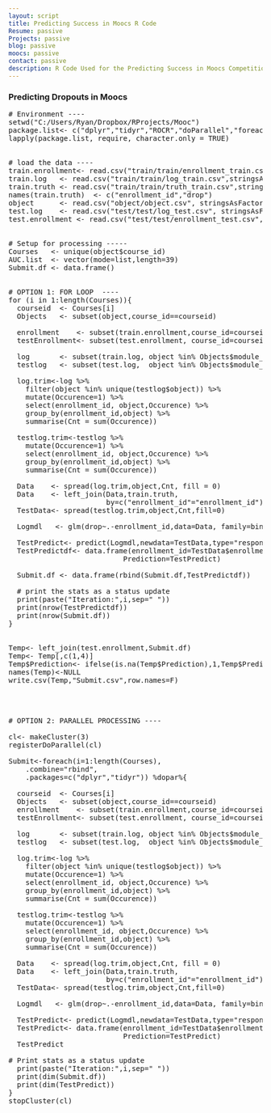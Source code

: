 ```yaml
---
layout: script
title: Predicting Success in Moocs R Code
Resume: passive
Projects: passive
blog: passive
moocs: passive
contact: passive
description: R Code Used for the Predicting Success in Moocs Competition
---
```


### Predicting Dropouts in Moocs  
  
<pre>
# Environment ----
setwd("C:/Users/Ryan/Dropbox/RProjects/Mooc")
package.list<- c("dplyr","tidyr","ROCR","doParallel","foreach","ggplot","caTools")
lapply(package.list, require, character.only = TRUE)


# load the data ----
train.enrollment<- read.csv("train/train/enrollment_train.csv",stringsAsFactors=F)
train.log	<- read.csv("train/train/log_train.csv",stringsAsFactors=F)
train.truth	<- read.csv("train/train/truth_train.csv",stringsAsFactors=F,header=F)
names(train.truth)	<- c("enrollment_id","drop")
object		<- read.csv("object/object.csv", stringsAsFactors=F)
test.log	<- read.csv("test/test/log_test.csv", stringsAsFactors=F)
test.enrollment <- read.csv("test/test/enrollment_test.csv",stringsAsFactors=F)


# Setup for processing -----
Courses   <- unique(object$course_id)
AUC.list  <- vector(mode=list,length=39)
Submit.df <- data.frame()


# OPTION 1: FOR LOOP  ----
for (i in 1:length(Courses)){
  courseid  <- Courses[i]
  Objects   <- subset(object,course_id==courseid)
  
  enrollment    <- subset(train.enrollment,course_id=courseid)
  testEnrollment<- subset(test.enrollment, course_id=courseid)
  
  log       <- subset(train.log, object %in% Objects$module_id)
  testlog   <- subset(test.log,  object %in% Objects$module_id)
  
  log.trim<-log %>%
    filter(object %in% unique(testlog$object)) %>%
    mutate(Occurence=1) %>%
    select(enrollment_id, object,Occurence) %>%
    group_by(enrollment_id,object) %>%
    summarise(Cnt = sum(Occurence))
  
  testlog.trim<-testlog %>%
    mutate(Occurence=1) %>%
    select(enrollment_id, object,Occurence) %>%
    group_by(enrollment_id,object) %>%
    summarise(Cnt = sum(Occurence))
  
  Data    <- spread(log.trim,object,Cnt, fill = 0)
  Data    <- left_join(Data,train.truth, 
                       by=c("enrollment_id"="enrollment_id"))
  TestData<- spread(testlog.trim,object,Cnt,fill=0)
  
  Logmdl   <- glm(drop~.-enrollment_id,data=Data, family=binomial)

  TestPredict<- predict(Logmdl,newdata=TestData,type="response")
  TestPredictdf<- data.frame(enrollment_id=TestData$enrollment_id,
                           Prediction=TestPredict)
  
  Submit.df <- data.frame(rbind(Submit.df,TestPredictdf))
  
  # print the stats as a status update
  print(paste("Iteration:",i,sep=" "))
  print(nrow(TestPredictdf))
  print(nrow(Submit.df))
}


Temp<- left_join(test.enrollment,Submit.df)
Temp<- Temp[,c(1,4)]
Temp$Prediction<- ifelse(is.na(Temp$Prediction),1,Temp$Prediction)
names(Temp)<-NULL
write.csv(Temp,"Submit.csv",row.names=F)




# OPTION 2: PARALLEL PROCESSING ----

cl<- makeCluster(3)
registerDoParallel(cl)

Submit<-foreach(i=1:length(Courses), 
	.combine="rbind",
	.packages=c("dplyr","tidyr")) %dopar%{
	
  courseid  <- Courses[i]
  Objects   <- subset(object,course_id==courseid)
  enrollment    <- subset(train.enrollment,course_id=courseid)
  testEnrollment<- subset(test.enrollment, course_id=courseid)
  
  log       <- subset(train.log, object %in% Objects$module_id)
  testlog   <- subset(test.log,  object %in% Objects$module_id)
  
  log.trim<-log %>%
    filter(object %in% unique(testlog$object)) %>%
    mutate(Occurence=1) %>%
    select(enrollment_id, object,Occurence) %>%
    group_by(enrollment_id,object) %>%
    summarise(Cnt = sum(Occurence))
  
  testlog.trim<-testlog %>%
    mutate(Occurence=1) %>%
    select(enrollment_id, object,Occurence) %>%
    group_by(enrollment_id,object) %>%
    summarise(Cnt = sum(Occurence))
  
  Data    <- spread(log.trim,object,Cnt, fill = 0)
  Data    <- left_join(Data,train.truth, 
                       by=c("enrollment_id"="enrollment_id"))
  TestData<- spread(testlog.trim,object,Cnt,fill=0)
  
  Logmdl   <- glm(drop~.-enrollment_id,data=Data, family=binomial)
  
  TestPredict<- predict(Logmdl,newdata=TestData,type="response")
  TestPredict<- data.frame(enrollment_id=TestData$enrollment_id,
                           Prediction=TestPredict)
  TestPredict

# Print stats as a status update
  print(paste("Iteration:",i,sep=" "))
  print(dim(Submit.df))
  print(dim(TestPredict))
}
stopCluster(cl)
</pre>

